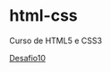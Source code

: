 # html-css
 Curso de HTML5 e  CSS3

<a href="https://ramonlopes86.github.io/html-css/ex021_desafio010/desafio10.html">Desafio10</a>